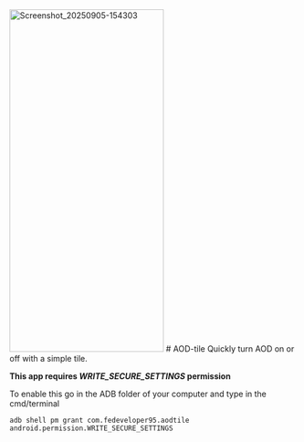 <img width="270" height="600" alt="Screenshot_20250905-154303" src="https://github.com/user-attachments/assets/c01479fb-b088-4f59-88d3-ac59c7002fb1" />
# AOD-tile
Quickly turn AOD on or off with a simple tile.

**This app requires _WRITE_SECURE_SETTINGS_ permission**

To enable this go in the ADB folder of your computer and type in the cmd/terminal

`adb shell pm grant com.fedeveloper95.aodtile android.permission.WRITE_SECURE_SETTINGS`

